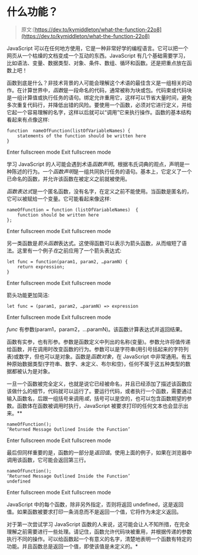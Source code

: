 # 什么功能？

> 原文:[https://dev.to/kymiddleton/what-the-function-22o8](https://dev.to/kymiddleton/what-the-function-22o8)

JavaScript 可以在任何地方使用，它是一种非常好学的编程语言。它可以把一个网页从一个枯燥的文档变成一个互动的东西。JavaScript 有几个基础需要学习，比如语法、变量、数据类型、对象、条件、数组、循环和函数。还是把重点放在函数上吧！

函数到底是什么？非技术背景的人可能会理解这个术语的最佳含义是一组相关的动作。在计算世界中，*函数*是一段命名的代码，通常被称为块或包。代码束或代码块是一组计算值或执行任务的语句。绑定允许重用它，这样可以节省大量时间，避免多次重复代码行，并降低出错的风险。要使用一个函数，必须对它进行定义，并给它起一个容易理解的名字，这样以后就可以“调用”它来执行操作。函数的基本结构看起来有点像这样:

```
function  nameOfFunction(listOfVariableNames) {
    statements of the function should be written here
} 
```

Enter fullscreen mode Exit fullscreen mode

学习 JavaScript 的人可能会遇到术语*函数声明*。根据韦氏词典的观点，声明是一种陈述的行为。一个*函数声明*是一组共同执行任务的语句。基本上，它定义了一个已命名的函数，并允许该函数在被定义之前就被使用。

*函数表达式*是一个匿名函数，没有名字，在定义之前不能使用。当函数是匿名的，它可以被赋给一个变量。它可能看起来像这样:

```
nameOfFunction = function (listOfVariableNames)  {
    function should be written here
}; 
```

Enter fullscreen mode Exit fullscreen mode

另一类函数是*箭头函数*表达式。这使得函数可以表示为箭头函数，从而缩短了语法。这里有一个例子*在*之前应用了一个箭头表达式:

```
let func = function(param1, param2, …paramN) {
    return expression;
} 
```

Enter fullscreen mode Exit fullscreen mode

箭头功能更加简洁:

```
let func = (param1, param2, …paramN) => expression 
```

Enter fullscreen mode Exit fullscreen mode

*func* 有参数(param1，param2，…paramN)。该函数计算表达式并返回结果。

函数有实参，也有形参。参数是函数定义中列出的名称(变量)。参数允许将值传递给函数，并在调用时改变函数的行为。参数可以是字符串(用引号括起来的字符列表)或数字，但也可以是对象。函数是*函数对象*，在 JavaScript 中非常通用。有五种原始数据类型(字符串、数字、未定义、布尔和空)，任何不属于这五种类型的数据都被认为是对象。

一旦一个函数被完全定义，也就是说它已经被命名，并且已经添加了描述该函数应该做什么的细节，代码就可以运行了。要运行代码，或者执行一个函数，需要通过输入函数名，后跟一组括号来调用*或*，括号可以是空的，也可以包含函数期望的参数。函数体在函数被调用时执行，JavaScript 被要求打印的任何文本也会显示出来。**

```
nameOfFunction();
‘Returned Message Outlined Inside the Function’ 
```

Enter fullscreen mode Exit fullscreen mode

最后但同样重要的是，函数的一部分是*返回值*。使用上面的例子，如果在浏览器中调用该函数，它可能会返回第三行。

```
nameOfFunction();
‘Returned Message Outlined Inside the Function’
undefined 
```

Enter fullscreen mode Exit fullscreen mode

JavaScript 中的每个函数，除非另外指定，否则将返回 undefined，这是返回值。如果函数被要求打印一条消息而不是返回一个值，它将作为未定义返回。

对于第一次尝试学习 JavaScript 函数的人来说，这可能会让人不知所措，在完全理解之前需要进行一些处理。请记住，函数允许代码块被重用，并根据传递的参数执行不同的操作。可以给函数起一个有意义的名字，清楚地表明一个函数有特定的功能。并且函数总是返回一个值，即使该值是未定义的。*